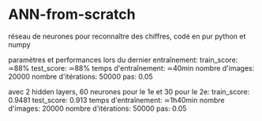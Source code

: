 # ANN-from-scratch

réseau de neurones pour reconnaître des chiffres, codé en pur python et numpy

paramètres et performances lors du dernier entraînement:
    train_score: ≃88%
    test_score: ≃88%
    temps d'entraînement: ≃40min
    nombre d'images: 20000
    nombre d'itérations: 50000
    pas: 0.05



avec 2 hidden layers, 60 neurones pour le 1e et 30 pour le 2e:
    train_score: 0.9481
    test_score: 0.913
    temps d'entraînement: ≃1h40min
    nombre d'images: 20000
    nombre d'itérations: 50000
    pas: 0.05
